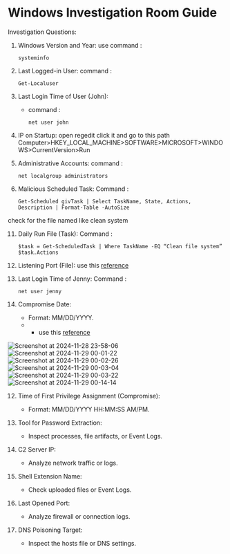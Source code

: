 # Windows Investigation Room Guide

Investigation Questions:

1. Windows Version and Year: 
   use command :

       systeminfo

3. Last Logged-in User: 
   command :

       Get-Localuser 
5. Last Login Time of User (John): 
   - command :

         net user john 
6. IP on Startup:
   open regedit click it and go to this path Computer>HKEY_LOCAL_MACHINE>SOFTWARE>MICROSOFT>WINDOWS>CurrentVersion>Run

7. Administrative Accounts:
   command :

       net localgroup administrators 

9. Malicious Scheduled Task:
  Command :

       Get-Scheduled givTask | Select TaskName, State, Actions, Description | Format-Table -AutoSize
check for the file named like clean system

11. Daily Run File (Task):
 Command :
 
        $task = Get-ScheduledTask | Where TaskName -EQ “Clean file system”
        $task.Actions

11. Listening Port (File):
 use this [reference](https://medium.com/@haircutfish/tryhackme-investigating-windows-task-1-investigating-windows-da65f32cf67f)

11. Last Login Time of Jenny:
  Command :

        net user jenny

11. Compromise Date:
    - Format: MM/DD/YYYY.
    -  -  use this [reference](https://medium.com/@haircutfish/tryhackme-investigating-windows-task-1-investigating-windows-da65f32cf67f)

![Screenshot at 2024-11-28 23-58-06](https://github.com/user-attachments/assets/975e687c-a1e7-4b1c-931c-e1e93e59d928)
![Screenshot at 2024-11-29 00-01-22](https://github.com/user-attachments/assets/a6d5d37f-5421-4955-9e22-16cfb32f25d6)
![Screenshot at 2024-11-29 00-02-26](https://github.com/user-attachments/assets/02ee92ec-8439-4025-9575-1a94a7f4dfa8)
![Screenshot at 2024-11-29 00-03-04](https://github.com/user-attachments/assets/1b276807-49de-4280-8d90-70e093f5bacf)
![Screenshot at 2024-11-29 00-03-22](https://github.com/user-attachments/assets/c5a4e7cf-db82-4dff-8a2a-48c70088e8c3)
![Screenshot at 2024-11-29 00-14-14](https://github.com/user-attachments/assets/81426851-934e-4038-b644-7cf631652d36)

12. Time of First Privilege Assignment (Compromise):
    - Format: MM/DD/YYYY HH:MM:SS AM/PM.

13. Tool for Password Extraction:
    - Inspect processes, file artifacts, or Event Logs.

14. C2 Server IP:
    - Analyze network traffic or logs.

15. Shell Extension Name:
    - Check uploaded files or Event Logs.

16. Last Opened Port:
    - Analyze firewall or connection logs.

17. DNS Poisoning Target:
    - Inspect the hosts file or DNS settings.
